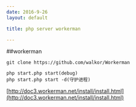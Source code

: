 ```yaml
---
date: 2016-9-26
layout: default

title: php server workerman

---
```


##workerman

	git clone https://github.com/walkor/Workerman

	php start.php start(debug)
	php start.php start -d(守护进程)


[http://doc3.workerman.net/install/install.html](http://doc3.workerman.net/install/install.html)



    


